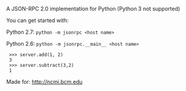A JSON-RPC 2.0 implementation for Python (Python 3 not supported)


You can get started with:

Python 2.7: `python -m jsonrpc <host name>`

Python 2.6: `python -m jsonrpc.__main__ <host name>`


     >>> server.add(1, 2)
     3
     >>> server.subtract(3,2)
     1


Made for:
    http://ncmi.bcm.edu